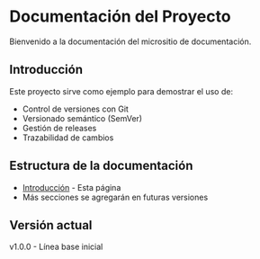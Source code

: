 # Documentación del Proyecto

Bienvenido a la documentación del micrositio de documentación.

## Introducción

Este proyecto sirve como ejemplo para demostrar el uso de:
- Control de versiones con Git
- Versionado semántico (SemVer)
- Gestión de releases
- Trazabilidad de cambios

## Estructura de la documentación

- [Introducción](index.md) - Esta página
- Más secciones se agregarán en futuras versiones

## Versión actual

v1.0.0 - Línea base inicial